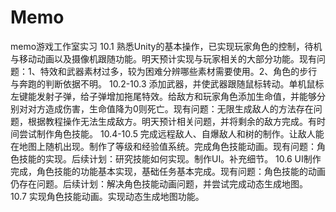 # Memo
memo游戏工作室实习 10.1 熟悉Unity的基本操作，已实现玩家角色的控制，待机与移动动画以及摄像机跟随功能。明天预计实现与玩家相关的大部分功能。现有问题：1、特效和武器素材过多，较为困难分辨哪些素材需要使用。2、角色的步行与奔跑的判断依据不明。 10.2-10.3 添加武器，并使武器跟随鼠标转动。单机鼠标左键能发射子弹，给子弹增加拖尾特效。给敌方和玩家角色添加生命值，并能够分别对对方造成伤害，生命值降为0则死亡。现有问题：无限生成敌人的方法存在问题，根据教程操作无法生成敌方。明天预计相关问题，并将剩余的敌方完成。有时间尝试制作角色技能。 10.4-10.5 完成远程敌人、自爆敌人和树的制作。让敌人能在地图上随机出现。制作了等级和经验值系统。完成角色技能动画。现有问题：角色技能的实现。后续计划：研究技能如何实现。制作UI。补充细节。 10.6 UI制作完成，角色技能的功能基本实现，基础任务基本完成。现有问题：角色技能的动画仍存在问题。后续计划：解决角色技能动画问题，并尝试完成动态生成地图。 10.7 实现角色技能动画。实现动态生成地图功能。
